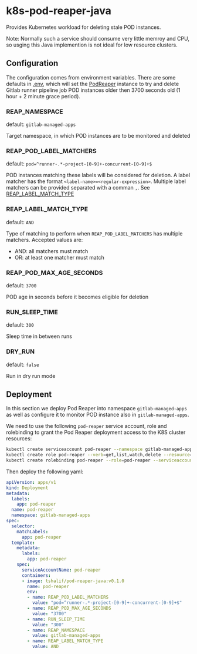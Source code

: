 # k8s-pod-reaper-java
Provides Kubernetes workload for deleting stale POD instances.

Note: Normally such a service should consume very little memroy and CPU, so
usging this Java implemention is not ideal for low resource clusters.

## Configuration
The configuration comes from environment variables. There are some defaults in [.env](.env), which will set
the [PodReaper](src/main/java/org/nargila/k8s/PodReaper.java) instance to try and delete Gitlab runner pipeline job POD
instances older then 3700 seconds old (1 hour + 2 minute grace period).

### REAP_NAMESPACE
default: `gitlab-managed-apps`

Target namespace, in which POD instances are to be monitored and deleted
### REAP_POD_LABEL_MATCHERS
default: `pod=^runner-.*-project-[0-9]+-concurrent-[0-9]+$`

POD instances matching these labels will be considered for deletion. A label matcher has the format `<label-name>=<regular-expression>`. Multiple label matchers can be
provided separated with a comman `,`. See [REAP_LABEL_MATCH_TYPE](#REAP_LABEL_MATCH_TYPE)

### REAP_LABEL_MATCH_TYPE
default: `AND`

Type of matching to perform when `REAP_POD_LABEL_MATCHERS` has multiple matchers. Accepted values are:
* AND: all matchers must match  
* OR: at least one matcher must match

### REAP_POD_MAX_AGE_SECONDS
default: `3700`

POD age in seconds before it becomes eligible for deletion

### RUN_SLEEP_TIME
default: `300`

Sleep time in between runs

### DRY_RUN
default: `false`

Run in dry run mode

## Deployment
In this section we deploy Pod Reaper into namespace `gitlab-managed-apps` as well as configure it to monitor POD instance also in `gitlab-managed-apps`.

We need to use the following `pod-reaper` service account, role and rolebinding to grant the Pod Reaper deployment access to the K8S cluster resources:

```bash
kubectl create serviceaccount pod-reaper --namespace gitlab-managed-apps
kubectl create role pod-reaper --verb=get,list,watch,delete --resource=pods --namespace=gitlab-managed-apps
kubectl create rolebinding pod-reaper --role=pod-reaper --serviceaccount=gitlab-managed-apps:pod-reaper --namespace=gitlab-managed-apps
```

Then deploy the following yaml:
```yaml
apiVersion: apps/v1
kind: Deployment
metadata:
  labels:
    app: pod-reaper
  name: pod-reaper
  namespace: gitlab-managed-apps
spec:
  selector:
    matchLabels:
      app: pod-reaper
  template:
    metadata:
      labels:
        app: pod-reaper
    spec:
      serviceAccountName: pod-reaper
      containers:
      - image: tshalif/pod-reaper-java:v0.1.0
        name: pod-reaper
        env:
        - name: REAP_POD_LABEL_MATCHERS
          value: "pod=^runner-.*-project-[0-9]+-concurrent-[0-9]+$"
        - name: REAP_POD_MAX_AGE_SECONDS
          value: "3700"
        - name: RUN_SLEEP_TIME
          value: "300"
        - name: REAP_NAMESPACE
          value: gitlab-managed-apps
        - name: REAP_LABEL_MATCH_TYPE
          value: AND
```
